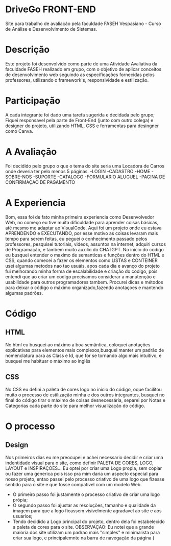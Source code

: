 # DriveGo FRONT-END
Site para trabalho de avaliação pela faculdade FASEH Vespasiano - Curso de Análise e Desenvolvimento de Sistemas.
# Descrição 
Este projeto foi desenvolvido como parte de uma Atividade Avaliativa da faculdade FASEH realizado em grupo, com o objetivo de aplicar conceitos de desenvolvimento web seguindo as especificações fornecidas pelos professores, utilizando o framework's, responsividade e estilização.
# Participação
A cada integrante foi dado uma tarefa sugerida e decidada pelo grupo; Fiquei responsavel pela parte de Front-End (junto com outro colega) e designer do projeto, utilizando HTML, CSS e ferramentas para desingner como Canva.
# A Avaliação 
Foi decidido pelo grupo o que o tema do site seria uma Locadora de Carros onde deveria ter pelo menos 5 páginas.
-LOGIN 
-CADASTRO 
-HOME 
-SOBRE-NOS 
-SUPORTE 
-CATALOGO 
-FORMULARIO ALUGUEL 
-PAGINA DE CONFIRMAÇAO DE PAGAMENTO 
# A Experiencia
Bom, essa foi de fato minha primeira experiencia como Desenvolvedor Web, no começo eu tive muita dificuldade para aprender coisas básicas, até mesmo me adaptar ao VisualCode.
Aqui foi um projeto onde eu estava APRENDENDO e EXECUTANDO, por esse motivo as coisas levaram mais tempo para serem feitas, eu peguei o conhecimento passado pelos professores, pesquisei tutoriais, videos, assuntos na internet, adquiri cursos de Programação, e tambem muito auxilio do CHATGPT.
No inicio do codigo eu busquei entender o maximo de semanticas e funções dentro do HTML e CSS, quando comecei a fazer os elementos como LISTAS e CONTEINER usei algumas metodos nao tao usuáis, apos cada dia e avanço do projeto fui melhorando minha forma de escalabilidade e criação do codigo, pois entendi que ao criar um codigo precisamos considerar a manutenção e usabilidade para outros programadores tambem.
Procurei dicas e métodos para deixar o código o máximo organizado,fazendo anotaçoes e mantendo algumas padrões.
# Código 
## HTML
No html eu busquei ao máximo a boa semântica, coloquei anotações explicativas para elementos mais complexos,busquei manter um padrão de nomenclatura para as Class e Id, que for se tornando algo mais intuitivo, e busquei me habituar o máximo ao inglês
## CSS
No CSS eu defini a paleta de cores logo no início do código, oque facilitou muito o processo de estilização minha e dos outros integrantes, busquei  no final do código tirar o máximo de coisas desnecessária, separei por Notas e Categorias cada parte do site para melhor visualização do código.

# O processo
## Design
Nos primeiros dias eu me preocupei e achei necessario decidir e criar uma indentidade visual para o site, como definir PALETA DE CORES, LOGO, LAYOUT e INSPIRAÇOES... 
Eu optei por criar uma Logo propia, sem copiar ou fazer uma generica pois isso pra mim daria um aspecto especial para nosso projeto, entao passei pelo processo criativo de uma logo que fizesse sentido para o site e que fosse compativel com um modelo Web.
- O primeiro passo foi justamente o processo criativo de criar uma logo própia;
- O segundo passo foi ajustar as resoluções, tamanho e qualidade da imagem para que a logo ficassem visivelmente agradavel ao site e aos usuarios;
- Tendo decidido a Logo principal do projeto, dentro dela foi estabelecido a paleta de cores para o site.
OBSERVAÇAO: Eu notei que a grande maioria dos site utilizam um padrao mais "simples" e minimalista para criar sua logo, e principalemnte na barra de navegação da página (<title>) utilizam mais Icons, disso eu criei uma logo com menos detalhes para ficar em no Title.
- Dentro desses passos concluidos fui determinando e testando a paleta de cores nas formas que eu colocaria nos elementos do site Exemplo:COR PRIMARIA, COR SECUNDARIA, COR FUNDO etc...
## Criação da barra de navegação 
- Inicialmente a barra de navegação tinha sido feita por outro colega responsável pelo Front-End usando o Bootstrap, então o problema surgiu ao tentar estilizar com o CSS esse elemento, ficou difícil definir as cores desejadas, fazer algumas modificações acrescentando e removendo alguns elementos da navbar. 
- Entao optamos por substituir o a navbar do Bootstrap, pegamos um modelos mais simples e como menos opções, onde eu consegui final estilizar e definir os pontos que desejava, adicionando e removendo botões e links.
## Criação do Rodapé 
- Criar o Rodapé do site foi umas das minhas partes favoritas, pois explorei muitos métodos como o uso daa UL e DISPLAY específicos, sendo umas das partes do site que ficou mais original, pois foi feita do início ao fim manualmente.
- Essa parte foi muito importante pois eu pratiquei muito posicionamento dos elementos, tamanhos e implementaçao de elementos framework como ICONS.

